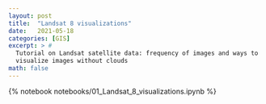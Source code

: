 ```yaml
---
layout: post
title:  "Landsat 8 visualizations"
date:   2021-05-18
categories: [GIS]
excerpt: > #
  Tutorial on Landsat satellite data: frequency of images and ways to
  visualize images without clouds
math: false
---
```


{% notebook notebooks/01_Landsat_8_visualizations.ipynb %}
